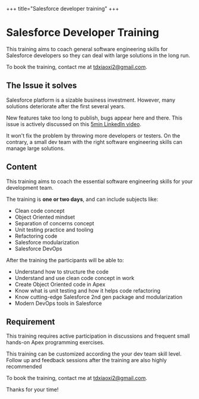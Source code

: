 +++
title="Salesforce developer training"
+++

# Salesforce Developer Training

This training aims to coach general software engineering skills for Salesforce
developers so they can deal with large solutions in the long run.

To book the training, contact me at tdxiaoxi2@gmail.com.

## The Issue it solves

Salesforce platform is a sizable business investment. However, many solutions
deteriorate after the first several years. 

New features take too long to publish, bugs appear here and there. This issue is
actively discussed on this [5min LinkedIn
video](https://www.linkedin.com/posts/xixiaofinland_salesforce-salesforcedeveloper-softwareengineer-activity-7086412746170261504-_KLr).

It won't fix the problem by throwing more developers or testers. On the
contrary, a small dev team with the right software engineering skills can manage
large solutions.

## Content

This training aims to coach the essential software engineering skills for your
development team.

The training is **one or two days**, and can include subjects like:

- Clean code concept
- Object Oriented mindset
- Separation of concerns concept
- Unit testing practice and tooling
- Refactoring code
- Salesforce modularization
- Salesforce DevOps

After the training the participants will be able to:

- Understand how to structure the code
- Understand and use clean code concept in work
- Create Object Oriented code in Apex
- Know what is unit testing and how it helps code refactoring
- Know cutting-edge Salesforce 2nd gen package and modularization
- Modern DevOps tools in Salesforce

## Requirement

This training requires active participation in discussions and frequent small
hands-on Apex programming exercises.

This training can be customized according the your dev team skill level. Follow
up and feedback sessions after the training are also highly recommended

To book the training, contact me at tdxiaoxi2@gmail.com.

Thanks for your time!
